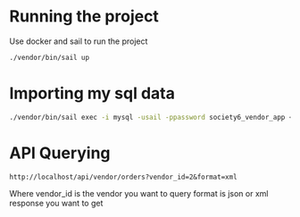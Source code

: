 # Running the project
Use docker and sail to run the project
```sh
./vendor/bin/sail up
```

# Importing my sql data
```sh
./vendor/bin/sail exec -i mysql -usail -ppassword society6_vendor_app < society6_db.sql
```

# API Querying
```
http://localhost/api/vendor/orders?vendor_id=2&format=xml
```
Where vendor_id is the vendor you want to query
format is json or xml response you want to get
